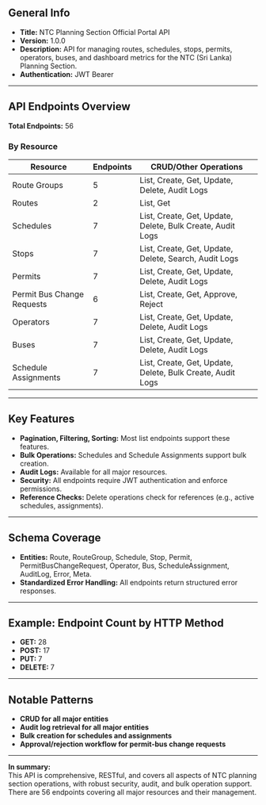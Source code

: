 ## General Info

- **Title:** NTC Planning Section Official Portal API
- **Version:** 1.0.0
- **Description:** API for managing routes, schedules, stops, permits, operators, buses, and dashboard metrics for the NTC (Sri Lanka) Planning Section.
- **Authentication:** JWT Bearer

---

## API Endpoints Overview

**Total Endpoints:** 56

### By Resource

| Resource                  | Endpoints | CRUD/Other Operations                                                                                 |
|---------------------------|-----------|-------------------------------------------------------------------------------------------------------|
| Route Groups              | 5         | List, Create, Get, Update, Delete, Audit Logs                                                         |
| Routes                    | 2         | List, Get                                                                                            |
| Schedules                 | 7         | List, Create, Get, Update, Delete, Bulk Create, Audit Logs                                            |
| Stops                     | 7         | List, Create, Get, Update, Delete, Search, Audit Logs                                                 |
| Permits                   | 7         | List, Create, Get, Update, Delete, Audit Logs                                                         |
| Permit Bus Change Requests| 6         | List, Create, Get, Approve, Reject                                                                    |
| Operators                 | 7         | List, Create, Get, Update, Delete, Audit Logs                                                         |
| Buses                     | 7         | List, Create, Get, Update, Delete, Audit Logs                                                         |
| Schedule Assignments      | 7         | List, Create, Get, Update, Delete, Bulk Create, Audit Logs                                            |

---

## Key Features

- **Pagination, Filtering, Sorting:** Most list endpoints support these features.
- **Bulk Operations:** Schedules and Schedule Assignments support bulk creation.
- **Audit Logs:** Available for all major resources.
- **Security:** All endpoints require JWT authentication and enforce permissions.
- **Reference Checks:** Delete operations check for references (e.g., active schedules, assignments).

---

## Schema Coverage

- **Entities:** Route, RouteGroup, Schedule, Stop, Permit, PermitBusChangeRequest, Operator, Bus, ScheduleAssignment, AuditLog, Error, Meta.
- **Standardized Error Handling:** All endpoints return structured error responses.

---

## Example: Endpoint Count by HTTP Method

- **GET:** 28
- **POST:** 17
- **PUT:** 7
- **DELETE:** 7

---

## Notable Patterns

- **CRUD for all major entities**
- **Audit log retrieval for all major entities**
- **Bulk creation for schedules and assignments**
- **Approval/rejection workflow for permit-bus change requests**

---

**In summary:**  
This API is comprehensive, RESTful, and covers all aspects of NTC planning section operations, with robust security, audit, and bulk operation support. There are 56 endpoints covering all major resources and their management.